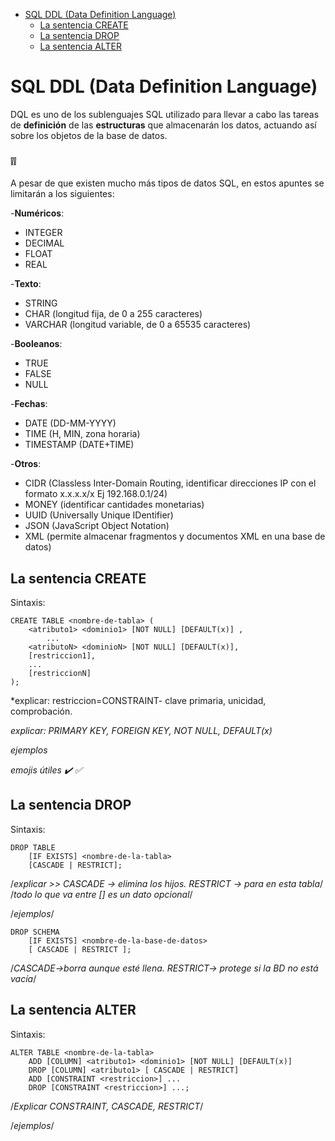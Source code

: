 - [SQL DDL (Data Definition Language)](#SQL-DQL-Data-Definition-Language)
  - [La sentencia CREATE](#la-sentencia-create)
  - [La sentencia DROP](#la-sentencia-drop)
  - [La sentencia ALTER](#la-sentencia-alter)
  
# SQL DDL (Data Definition Language)

DQL es uno de los sublenguajes SQL utilizado para llevar a cabo las tareas de **definición** de las **estructuras** que almacenarán los datos, actuando así sobre los objetos de la base de datos.

### ❕❕

A pesar de que existen mucho más tipos de datos SQL, en estos apuntes se limitarán a los siguientes:

-**Numéricos**:
  - INTEGER 
  - DECIMAL 
  - FLOAT
  - REAL

-**Texto**:
  - STRING
  - CHAR (longitud fija, de 0 a 255 caracteres)
  - VARCHAR (longitud variable, de 0 a 65535 caracteres)

-**Booleanos**:
  - TRUE
  - FALSE
  - NULL
  
-**Fechas**:
  - DATE (DD-MM-YYYY)
  - TIME (H, MIN, zona horaria)
  - TIMESTAMP (DATE+TIME)

-**Otros**:
  - CIDR (Classless Inter-Domain Routing, identificar direcciones IP con el formato x.x.x.x/x Ej 192.168.0.1/24)
  - MONEY (identificar cantidades monetarias)
  - UUID (Universally Unique IDentifier)
  - JSON (JavaScript Object Notation)
  - XML (permite almacenar fragmentos y documentos XML en una base de datos)

## La sentencia CREATE

Sintaxis: 
```console
CREATE TABLE <nombre-de-tabla> (
	<atributo1> <dominio1> [NOT NULL] [DEFAULT(x)] ,   
        ...
	<atributoN> <dominioN> [NOT NULL] [DEFAULT(x)],
	[restriccion1],
	...
	[restriccionN]
);
```
*explicar: restriccion=CONSTRAINT- clave primaria, unicidad, comprobación. 

*explicar: PRIMARY KEY, FOREIGN KEY, NOT NULL, DEFAULT(x)*

*ejemplos* 

*emojis útiles ✔️ ✅*
## La sentencia DROP

Sintaxis:
```console
DROP TABLE                                     
    [IF EXISTS] <nombre-de-la-tabla>
    [CASCADE | RESTRICT];   
```
/*explicar >> CASCADE -> elimina los hijos. RESTRICT -> para en esta tabla*/ /*todo lo que va entre [] es un dato opcional*/

/*ejemplos*/

```console
DROP SCHEMA
    [IF EXISTS] <nombre-de-la-base-de-datos>
    [ CASCADE | RESTRICT ];                 
 ```
/*CASCADE->borra aunque esté llena. RESTRICT-> protege si la BD no está vacía*/

## La sentencia ALTER

Sintaxis: 
```console
ALTER TABLE <nombre-de-la-tabla>
    ADD [COLUMN] <atributo1> <dominio1> [NOT NULL] [DEFAULT(x)]
    DROP [COLUMN] <atributo1> [ CASCADE | RESTRICT]
    ADD [CONSTRAINT <restriccion>] ...
    DROP [CONSTRAINT <restriccion>] ...;
```
/*Explicar CONSTRAINT, CASCADE, RESTRICT*/

/*ejemplos*/
